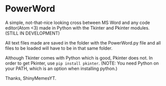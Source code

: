 # PowerWord
A simple, not-that-nice looking cross between MS Word and any code editor(Atom &lt;3) made in Python with the Tkinter and Pkinter modules. (STILL IN DEVELOPMENT)

All text files made are saved in the folder with the PowerWord.py file and all files to be loaded will have to be in that same folder.

Although Tkinter comes with Python which is good, Pkinter does not. In order to get Pkinter, use `pip install pkinter`. (NOTE: You need Python on your PATH, which is an option when installing python.)

Thanks, ShinyMemesYT.
